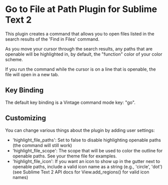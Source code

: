 # Go to File at Path Plugin for Sublime Text 2

This plugin creates a command that allows you to open files listed in the search
results of the 'Find in Files' command.

As you move your cursor through the search results, any paths that are openable
will be highlighted in, by default, the "function" color of your color scheme.

If you run the command while the cursor is on a line that is openable, the file
will open in a new tab.

## Key Binding

The default key binding is a Vintage command mode key: "go".

## Customizing

You can change various things about the plugin by adding user settings:

- 'highlight_file_paths': Set to false to disable highlighting openable paths (the command will still work)
- 'highlight_file_scope': The scope that will be used to color the outline for
openable paths. See your theme file for examples.
- 'highlight_file_icon': If you want an icon to show up in the gutter next to
openable paths, include a valid icon name as a string (e.g., 'circle', 'dot')
(see Sublime Text 2 API docs for View.add_regions() for valid icon names)
